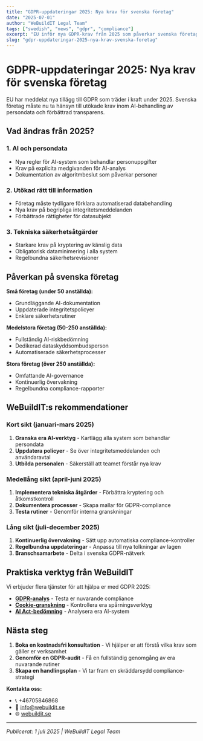 ```yaml
---
title: "GDPR-uppdateringar 2025: Nya krav för svenska företag"
date: "2025-07-01"
author: "WeBuildIT Legal Team"
tags: ["swedish", "news", "gdpr", "compliance"]
excerpt: "EU inför nya GDPR-krav från 2025 som påverkar svenska företag. Läs om vad som ändras och hur ni förbereder er."
slug: "gdpr-uppdateringar-2025-nya-krav-svenska-foretag"
---
```

# GDPR-uppdateringar 2025: Nya krav för svenska företag

EU har meddelat nya tillägg till GDPR som träder i kraft under 2025. Svenska företag måste nu ta hänsyn till utökade krav inom AI-behandling av persondata och förbättrad transparens.

## Vad ändras från 2025?

### 1. AI och persondata
- Nya regler för AI-system som behandlar personuppgifter
- Krav på explicita medgivanden för AI-analys
- Dokumentation av algoritmbeslut som påverkar personer

### 2. Utökad rätt till information
- Företag måste tydligare förklara automatiserad databehandling
- Nya krav på begripliga integritetsmeddelanden
- Förbättrade rättigheter för datasubjekt

### 3. Tekniska säkerhetsåtgärder
- Starkare krav på kryptering av känslig data
- Obligatorisk dataminimering i alla system
- Regelbundna säkerhetsrevisioner

## Påverkan på svenska företag

**Små företag (under 50 anställda):**
- Grundläggande AI-dokumentation
- Uppdaterade integritetspolicyer
- Enklare säkerhetsrutiner

**Medelstora företag (50-250 anställda):**  
- Fullständig AI-riskbedömning
- Dedikerad dataskyddsombudsperson
- Automatiserade säkerhetsprocesser

**Stora företag (över 250 anställda):**
- Omfattande AI-governance
- Kontinuerlig övervakning
- Regelbundna compliance-rapporter

## WeBuildIT:s rekommendationer

### Kort sikt (januari-mars 2025)
1. **Granska era AI-verktyg** - Kartlägg alla system som behandlar persondata
2. **Uppdatera policyer** - Se över integritetsmeddelanden och användaravtal  
3. **Utbilda personalen** - Säkerställ att teamet förstår nya krav

### Medellång sikt (april-juni 2025)
1. **Implementera tekniska åtgärder** - Förbättra kryptering och åtkomstkontroll
2. **Dokumentera processer** - Skapa mallar för GDPR-compliance
3. **Testa rutiner** - Genomför interna granskningar

### Lång sikt (juli-december 2025)
1. **Kontinuerlig övervakning** - Sätt upp automatiska compliance-kontroller
2. **Regelbundna uppdateringar** - Anpassa till nya tolkningar av lagen
3. **Branschsamarbete** - Delta i svenska GDPR-nätverk

## Praktiska verktyg från WeBuildIT

Vi erbjuder flera tjänster för att hjälpa er med GDPR 2025:

- **[GDPR-analys](https://webuildit.se/sv/compliance/gdpr)** - Testa er nuvarande compliance
- **[Cookie-granskning](https://webuildit.se/sv/compliance/eprivacy)** - Kontrollera era spårningsverktyg
- **[AI Act-bedömning](https://webuildit.se/sv/compliance/ai-act)** - Analysera era AI-system

## Nästa steg

1. **Boka en kostnadsfri konsultation** - Vi hjälper er att förstå vilka krav som gäller er verksamhet
2. **Genomför en GDPR-audit** - Få en fullständig genomgång av era nuvarande rutiner  
3. **Skapa en handlingsplan** - Vi tar fram en skräddarsydd compliance-strategi

**Kontakta oss:**
- 📞 +46705846868
- 📧 info@webuildit.se
- 🌐 [webuildit.se](https://webuildit.se/sv/compliance)

---
*Publicerat: 1 juli 2025 | WeBuildIT Legal Team*